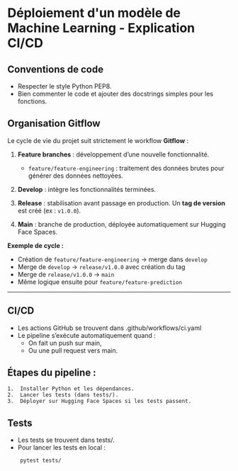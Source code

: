 # Déploiement d'un modèle de Machine Learning - Explication CI/CD

## Conventions de code
- Respecter le style Python PEP8.
- Bien commenter le code et ajouter des docstrings simples pour les fonctions.

## Organisation Gitflow

Le cycle de vie du projet suit strictement le workflow **Gitflow** :  

1. **Feature branches** : développement d’une nouvelle fonctionnalité.  
   - `feature/feature-engineering` : traitement des données brutes pour générer des données nettoyées.  

2. **Develop** : intègre les fonctionnalités terminées.  

3. **Release** : stabilisation avant passage en production. Un **tag de version** est créé (ex : `v1.0.0`).  

4. **Main** : branche de production, déployée automatiquement sur Hugging Face Spaces.  

**Exemple de cycle :**  
- Création de `feature/feature-engineering` → merge dans `develop`
- Merge de `develop` → `release/v1.0.0` avec création du tag
- Merge de `release/v1.0.0` → `main`
- Même logique ensuite pour `feature/feature-prediction`

---

## CI/CD
- Les actions GitHub se trouvent dans .github/workflows/ci.yaml
- Le pipeline s’exécute automatiquement quand :
    - On fait un push sur main,
    - Ou une pull request vers main.

## Étapes du pipeline :
	1.	Installer Python et les dépendances.
	2.	Lancer les tests (dans tests/).
	3.	Déployer sur Hugging Face Spaces si les tests passent.

## Tests
- Les tests se trouvent dans tests/.
- Pour lancer les tests en local :
```bash
    pytest tests/
```